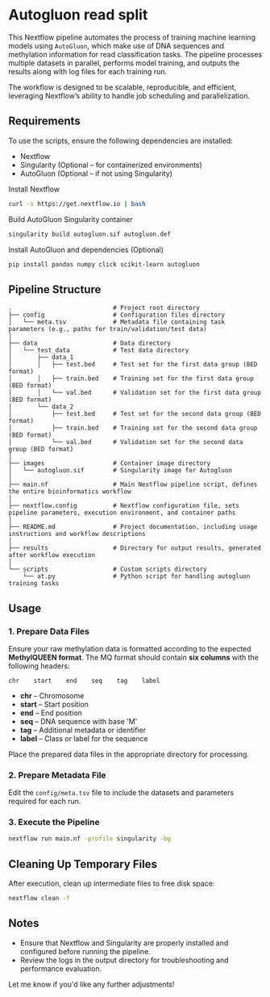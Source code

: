 # Autogluon read split

This Nextflow pipeline automates the process of training machine learning models using `AutoGluon`, which make use of DNA sequences and methylation information for read classification tasks. The pipeline processes multiple datasets in parallel, performs model training, and outputs the results along with log files for each training run.

The workflow is designed to be scalable, reproducible, and efficient, leveraging Nextflow’s ability to handle job scheduling and parallelization.

## Requirements
To use the scripts, ensure the following dependencies are installed:

- Nextflow
- Singularity (Optional – for containerized environments)
- AutoGluon (Optional – if not using Singularity)

Install Nextflow
```bash
curl -s https://get.nextflow.io | bash
```

Build AutoGluon Singularity container
```bash
singularity build autogluon.sif autogluon.def
```

Install AutoGluon and dependencies (Optional)
```bash
pip install pandas numpy click scikit-learn autogluon
```

## Pipeline Structure
```
.                            # Project root directory
├── config                   # Configuration files directory
│   └── meta.tsv             # Metadata file containing task parameters (e.g., paths for train/validation/test data)
│
├── data                     # Data directory
│   └── test_data            # Test data directory
│       ├── data_1           
│       │   ├── test.bed     # Test set for the first data group (BED format)
│       │   ├── train.bed    # Training set for the first data group (BED format)
│       │   └── val.bed      # Validation set for the first data group (BED format)
│       └── data_2          
│           ├── test.bed     # Test set for the second data group (BED format)
│           ├── train.bed    # Training set for the second data group (BED format)
│           └── val.bed      # Validation set for the second data group (BED format)
│
├── images                   # Container image directory
│   └── autogluon.sif        # Singularity image for Autogluon
│
├── main.nf                  # Main Nextflow pipeline script, defines the entire bioinformatics workflow
│
├── nextflow.config          # Nextflow configuration file, sets pipeline parameters, execution environment, and container paths
│
├── README.md                # Project documentation, including usage instructions and workflow descriptions
│
├── results                  # Directory for output results, generated after workflow execution
│
└── scripts                  # Custom scripts directory
    └── at.py                # Python script for handling autogluon training tasks
```

## Usage
### 1. Prepare Data Files
Ensure your raw methylation data is formatted according to the expected **MethylQUEEN format**. The MQ format should contain **six columns** with the following headers:
```
chr    start    end    seq    tag    label
```
- **chr** – Chromosome  
- **start** – Start position  
- **end** – End position  
- **seq** – DNA sequence with base 'M'
- **tag** – Additional metadata or identifier  
- **label** – Class or label for the sequence  

Place the prepared data files in the appropriate directory for processing.

### 2. Prepare Metadata File
Edit the `config/meta.tsv` file to include the datasets and parameters required for each run.

### 3. Execute the Pipeline
```bash
nextflow run main.nf -profile singularity -bg
```

## Cleaning Up Temporary Files
After execution, clean up intermediate files to free disk space:
```bash
nextflow clean -f
```

## Notes
- Ensure that Nextflow and Singularity are properly installed and configured before running the pipeline.
- Review the logs in the output directory for troubleshooting and performance evaluation.

Let me know if you'd like any further adjustments!
